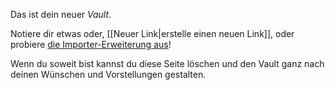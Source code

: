 Das ist dein neuer *Vault*.

Notiere dir etwas oder, [[Neuer Link|erstelle einen neuen Link]], oder probiere [die Importer-Erweiterung aus](https://help.obsidian.md/Plugins/Importer)!

Wenn du soweit bist kannst du diese Seite löschen und den Vault ganz nach deinen Wünschen und Vorstellungen gestalten.